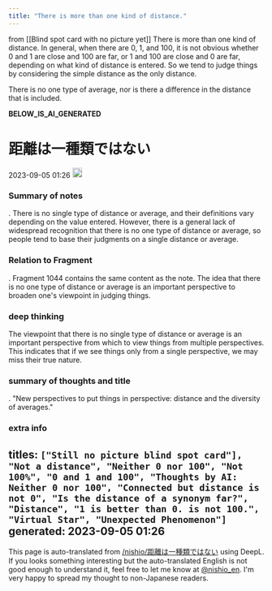 ```yaml
---
title: "There is more than one kind of distance."
---
```


from  [[Blind spot card with no picture yet]]
There is more than one kind of distance.
In general, when there are 0, 1, and 100, it is not obvious whether 0 and 1 are close and 100 are far, or 1 and 100 are close and 0 are far, depending on what kind of distance is entered. So we tend to judge things by considering the simple distance as the only distance.

There is no one type of average, nor is there a difference in the distance that is included.

__BELOW_IS_AI_GENERATED__
# 距離は一種類ではない
 2023-09-05 01:26 <img src='https://scrapbox.io/api/pages/nishio-en/omni/icon' alt='omni.icon' height="19.5"/>
### Summary of notes
.
There is no single type of distance or average, and their definitions vary depending on the value entered. However, there is a general lack of widespread recognition that there is no one type of distance or average, so people tend to base their judgments on a single distance or average.

### Relation to Fragment
.
Fragment 1044 contains the same content as the note. The idea that there is no one type of distance or average is an important perspective to broaden one's viewpoint in judging things.

### deep thinking
The viewpoint that there is no single type of distance or average is an important perspective from which to view things from multiple perspectives. This indicates that if we see things only from a single perspective, we may miss their true nature.

### summary of thoughts and title
.
"New perspectives to put things in perspective: distance and the diversity of averages."

### extra info
titles: `["Still no picture blind spot card"], "Not a distance", "Neither 0 nor 100", "Not 100%", "0 and 1 and 100", "Thoughts by AI: Neither 0 nor 100", "Connected but distance is not 0", "Is the distance of a synonym far?", "Distance", "1 is better than 0. is not 100.", "Virtual Star", "Unexpected Phenomenon"]`
generated: 2023-09-05 01:26
---
This page is auto-translated from [/nishio/距離は一種類ではない](https://scrapbox.io/nishio/距離は一種類ではない) using DeepL. If you looks something interesting but the auto-translated English is not good enough to understand it, feel free to let me know at [@nishio_en](https://twitter.com/nishio_en). I'm very happy to spread my thought to non-Japanese readers.